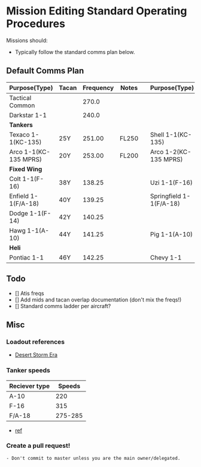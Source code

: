 # Mission Editing Standard Operating Procedures

Missions should:
- Typically follow the standard comms plan below.




## Default Comms Plan
|Purpose(Type)|Tacan|Frequency|Notes|   |Purpose(Type)|Tacan|Frequency|Notes|
|---|---|---|---|---|---|---|---|---|
|Tactical Common||270.0|
|Darkstar 1-1||240.0|
|**Tankers**|
|Texaco 1-1(KC-135)|25Y|251.00|FL250|   |Shell 1-1(KC-135)|15Y|252.0|FL150
|Arco 1-1(KC-135 MPRS)|20Y|253.00|FL200|   |Arco 1-2(KC-135 MPRS)|21Y|254.0|FL210|
|**Fixed Wing**|
|Colt 1-1(F-16)|38Y|138.25||   |Uzi 1-1(F-16)|39Y|138.75||
|Enfield 1-1(F/A-18)|40Y|139.25||   |Springfield 1-1(F/A-18)|41Y|139.75||
|Dodge 1-1(F-14)|42Y|140.25||
|Hawg 1-1(A-10)|44Y|141.25||   |Pig 1-1(A-10)|45Y|141.75||
|**Heli**|
|Pontiac 1-1|46Y|142.25||   |Chevy 1-1|47Y|142.75||

## Todo
- [] Atis freqs
- [] Add mids and tacan overlap documentation (don't mix the freqs!)
- [] Standard comms ladder per aircraft?

## Misc
### Loadout references
- [Desert Storm Era](https://www.dstorm.eu/pages/loadout/loadout.html)
### Tanker speeds
|Reciever type|Speeds|
|---|---|
|A-10|220|
|F-16|315|
|F/A-18|275-285|

- [ref](https://forums.eagle.ru/topic/260542-looking-for-actualrecommened-aerial-refueling-speeds/)
### Create a pull request!
    - Don't commit to master unless you are the main owner/delegated.